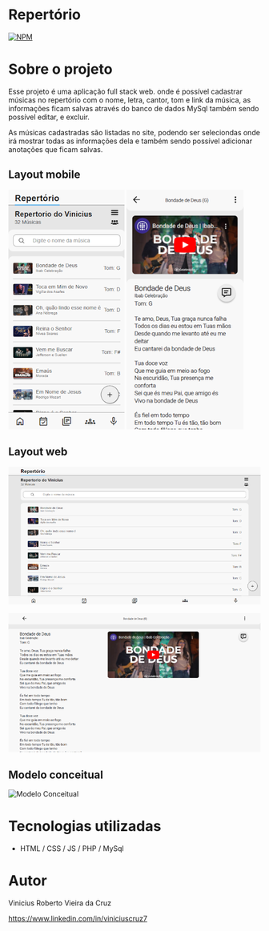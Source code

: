 # Repertório
[![NPM](https://img.shields.io/npm/l/react)](https://github.com/viniciusrvcruz/repertorio/blob/main/LICENSE) 

# Sobre o projeto

Esse projeto é uma aplicação full stack web. onde é possível cadastrar músicas no repertório com o nome, letra, cantor, tom e link da música, as informações ficam salvas através do banco de dados MySql também sendo possível editar, e excluir. 

As músicas cadastradas são listadas no site, podendo ser seleciondas onde irá mostrar todas as informações dela e também sendo possível adicionar anotações que ficam salvas.

## Layout mobile
![Mobile 1](https://github.com/viniciusrvcruz/repertorio/blob/main/assets/mobile1.png) ![Mobile 2](https://github.com/viniciusrvcruz/repertorio/blob/main/assets/mobile2.png)

## Layout web
![Web 1](https://github.com/viniciusrvcruz/repertorio/blob/main/assets/web1.png)

![Web 2](https://github.com/viniciusrvcruz/repertorio/blob/main/assets/web2.png)

## Modelo conceitual
![Modelo Conceitual](https://github.com/acenelio/assets/modeloConceitual.png)

# Tecnologias utilizadas
- HTML / CSS / JS / PHP / MySql
  
# Autor

Vinicius Roberto Vieira da Cruz

https://www.linkedin.com/in/viniciuscruz7
